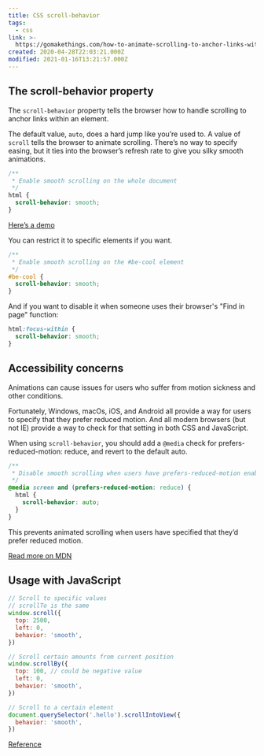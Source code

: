 ```yaml
---
title: CSS scroll-behavior
tags:
  - css
link: >-
  https://gomakethings.com/how-to-animate-scrolling-to-anchor-links-with-one-line-of-css/
created: 2020-04-28T22:03:21.000Z
modified: 2021-01-16T13:21:57.000Z
---
```


## The scroll-behavior property

The `scroll-behavior` property tells the browser how to handle scrolling to anchor links within an element.

The default value, `auto`, does a hard jump like you’re used to. A value of `scroll` tells the browser to animate scrolling. There’s no way to specify easing, but it ties into the browser’s refresh rate to give you silky smooth animations.

```css
/**
 * Enable smooth scrolling on the whole document
 */
html {
  scroll-behavior: smooth;
}
```

[Here’s a demo](https://codepen.io/cferdinandi/pen/MWwvPJZ)

You can restrict it to specific elements if you want.

```css
/**
 * Enable smooth scrolling on the #be-cool element
 */
#be-cool {
  scroll-behavior: smooth;
}
```

And if you want to disable it when someone uses their browser's "Find in page" function:

```css
html:focus-within {
  scroll-behavior: smooth;
}
```

## Accessibility concerns

Animations can cause issues for users who suffer from motion sickness and other conditions.

Fortunately, Windows, macOs, iOS, and Android all provide a way for users to specify that they prefer reduced motion. And all modern browsers (but not IE) provide a way to check for that setting in both CSS and JavaScript.

When using `scroll-behavior`, you should add a `@media` check for prefers-reduced-motion: reduce, and revert to the default auto.

```css
/**
 * Disable smooth scrolling when users have prefers-reduced-motion enabled
 */
@media screen and (prefers-reduced-motion: reduce) {
  html {
    scroll-behavior: auto;
  }
}
```

This prevents animated scrolling when users have specified that they’d prefer reduced motion.

[Read more on MDN](http://developer.mozilla.org/en-US/docs/Web/CSS/scroll-behavior)

## Usage with JavaScript

```js
// Scroll to specific values
// scrollTo is the same
window.scroll({
  top: 2500,
  left: 0,
  behavior: 'smooth',
})

// Scroll certain amounts from current position
window.scrollBy({
  top: 100, // could be negative value
  left: 0,
  behavior: 'smooth',
})

// Scroll to a certain element
document.querySelector('.hello').scrollIntoView({
  behavior: 'smooth',
})
```

[Reference](https://css-tricks.com/snippets/jquery/smooth-scrolling/)
